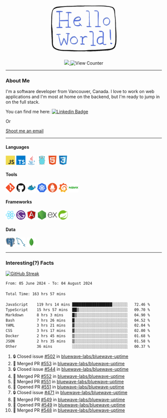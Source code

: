 <div align="center">
    <img src="./img/hello_world.webp" height="200px" width="">
    <div>
        <a href="https://www.linkedin.com/in/ajhollid">
            <img src="https://img.shields.io/badge/LinkedIn-blue"/>
        </a>
        <img src="https://komarev.com/ghpvc/?username=ajhollid&color=yellow" alt="View Counter">
    </div>
</div>

---

### About Me

I'm a software developer from Vancouver, Canada. I love to work on web applications and I'm most at home on the backend, but I'm ready to jump in on the full stack.

You can find me here: [![Linkedin Badge](https://img.shields.io/badge/-ajhollid-blue?style=flat&logo=Linkedin&logoColor=white)](https://www.linkedin.com/in/ajhollid)

Or

[Shoot me an email](mailto:ajhollid@gmail.com)

---

#### Languages

<div>
    <img src="./img/devicons/javascript-original.svg" width=30 height=30 alt="JavaScript">
    <img src="/img/devicons/typescript-original.svg" width=30 height=30 alt="TypeScript">
    <img src="./img/devicons/java-original.svg" width=30 height=30 alt="Java">
    <img src="./img/devicons/go-original.svg" width=30 height=30 alt="Golang">
    <img src="./img/devicons/html5-original.svg" width=30 height=30 alt="HTML 5">
    <img src="./img/devicons/css3-original.svg" width=30 height=30 alt="CSS 3">
</div>

#### Tools

<div>
    <img src="./img/devicons/git-original.svg" width=30 height=30 alt="Git">
    <img src="./img/devicons/github-original.svg" width=30 height=30 alt="Github">
    <img src="./img/devicons/docker-original.svg" width=30 
    height=30 alt="Docker">
    <img src="./img/devicons/kubernetes-original.svg" width=30 height=30 alt="K8">
    <img src="./img/devicons/prometheus-original.svg" width=30 height=30 alt="Prometheus">
    <img src="./img/devicons/grafana-original.svg" width=30 height=30 alt="Grafana">
    <img src="./img/devicons/nginx-original.svg" width=30 height=30 alt="Nginx">
</div>

#### Frameworks

<div>
    <img src="./img/devicons/react-original.svg" width=30 height=30 alt="React">
    <img src="./img/devicons/gatsby-original.svg" width=30 height=30 alt="Gatsby">
    <img src="./img/devicons/angularjs-original.svg" width=30 height=30 alt="AngularJS">
    <img src="./img/devicons/nodejs-original.svg" width=30 height=30 alt="NodeJS">
    <img src="./img/devicons/express-original.svg" width=30 height=30 alt="Express">
    <img src="./img/devicons/spring-original.svg" width=30 height=30 alt="Spring">
</div>

#### Data

<div>
    <img src="./img/devicons/postgresql-original.svg" width=30 height=30 alt="Postgresql">
    <img src="./img/devicons/mysql-original.svg" width=30 height=30 alt="Mysql">
    <img src="./img/devicons/mongodb-original.svg" width=30 height=30 alt="MongoDB">
</div>

---

### Interesting(?) Facts

[![GitHub Streak](http://github-readme-streak-stats.herokuapp.com?user=ajhollid)](https://git.io/streak-stats)

 <!--START_SECTION:waka-->

```txt
From: 05 June 2024 - To: 04 August 2024

Total Time: 163 hrs 57 mins

JavaScript    119 hrs 14 mins ██████████████████░░░░░░░   72.46 %
TypeScript    15 hrs 57 mins  ██▒░░░░░░░░░░░░░░░░░░░░░░   09.70 %
Markdown      8 hrs 3 mins    █▒░░░░░░░░░░░░░░░░░░░░░░░   04.90 %
Bash          7 hrs 26 mins   █░░░░░░░░░░░░░░░░░░░░░░░░   04.52 %
YAML          3 hrs 21 mins   ▓░░░░░░░░░░░░░░░░░░░░░░░░   02.04 %
CSS           3 hrs 17 mins   ▓░░░░░░░░░░░░░░░░░░░░░░░░   02.00 %
Docker        2 hrs 45 mins   ▒░░░░░░░░░░░░░░░░░░░░░░░░   01.68 %
JSON          2 hrs 35 mins   ▒░░░░░░░░░░░░░░░░░░░░░░░░   01.58 %
Other         36 mins         ░░░░░░░░░░░░░░░░░░░░░░░░░   00.37 %
```

<!--END_SECTION:waka-->


<!--START_SECTION:activity-->
1. 🔒 Closed issue [#502](https://github.com/bluewave-labs/bluewave-uptime/issues/502) in [bluewave-labs/bluewave-uptime](https://github.com/bluewave-labs/bluewave-uptime)
2. 🎉 Merged PR [#553](https://github.com/bluewave-labs/bluewave-uptime/pull/553) in [bluewave-labs/bluewave-uptime](https://github.com/bluewave-labs/bluewave-uptime)
3. 🔒 Closed issue [#544](https://github.com/bluewave-labs/bluewave-uptime/issues/544) in [bluewave-labs/bluewave-uptime](https://github.com/bluewave-labs/bluewave-uptime)
4. 🎉 Merged PR [#552](https://github.com/bluewave-labs/bluewave-uptime/pull/552) in [bluewave-labs/bluewave-uptime](https://github.com/bluewave-labs/bluewave-uptime)
5. 🎉 Merged PR [#551](https://github.com/bluewave-labs/bluewave-uptime/pull/551) in [bluewave-labs/bluewave-uptime](https://github.com/bluewave-labs/bluewave-uptime)
6. 💪 Opened PR [#551](https://github.com/bluewave-labs/bluewave-uptime/pull/551) in [bluewave-labs/bluewave-uptime](https://github.com/bluewave-labs/bluewave-uptime)
7. 🔒 Closed issue [#471](https://github.com/bluewave-labs/bluewave-uptime/issues/471) in [bluewave-labs/bluewave-uptime](https://github.com/bluewave-labs/bluewave-uptime)
8. 🎉 Merged PR [#549](https://github.com/bluewave-labs/bluewave-uptime/pull/549) in [bluewave-labs/bluewave-uptime](https://github.com/bluewave-labs/bluewave-uptime)
9. 💪 Opened PR [#549](https://github.com/bluewave-labs/bluewave-uptime/pull/549) in [bluewave-labs/bluewave-uptime](https://github.com/bluewave-labs/bluewave-uptime)
10. 🎉 Merged PR [#548](https://github.com/bluewave-labs/bluewave-uptime/pull/548) in [bluewave-labs/bluewave-uptime](https://github.com/bluewave-labs/bluewave-uptime)
<!--END_SECTION:activity-->
